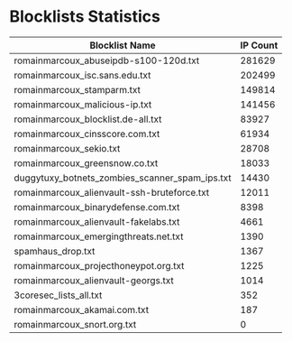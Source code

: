 # Blocklists Statistics
| Blocklist Name | IP Count |
|----|----|
| romainmarcoux_abuseipdb-s100-120d.txt | 281629 |
| romainmarcoux_isc.sans.edu.txt | 202499 |
| romainmarcoux_stamparm.txt | 149814 |
| romainmarcoux_malicious-ip.txt | 141456 |
| romainmarcoux_blocklist.de-all.txt | 83927 |
| romainmarcoux_cinsscore.com.txt | 61934 |
| romainmarcoux_sekio.txt | 28708 |
| romainmarcoux_greensnow.co.txt | 18033 |
| duggytuxy_botnets_zombies_scanner_spam_ips.txt | 14430 |
| romainmarcoux_alienvault-ssh-bruteforce.txt | 12011 |
| romainmarcoux_binarydefense.com.txt | 8398 |
| romainmarcoux_alienvault-fakelabs.txt | 4661 |
| romainmarcoux_emergingthreats.net.txt | 1390 |
| spamhaus_drop.txt | 1367 |
| romainmarcoux_projecthoneypot.org.txt | 1225 |
| romainmarcoux_alienvault-georgs.txt | 1014 |
| 3coresec_lists_all.txt | 352 |
| romainmarcoux_akamai.com.txt | 187 |
| romainmarcoux_snort.org.txt | 0 |
